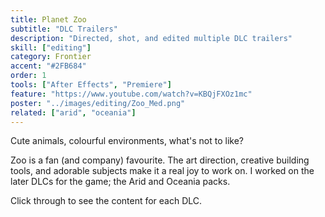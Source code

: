 ```yaml
---
title: Planet Zoo
subtitle: "DLC Trailers"
description: "Directed, shot, and edited multiple DLC trailers"
skill: ["editing"]
category: Frontier
accent: "#2FB684"
order: 1
tools: ["After Effects", "Premiere"]
feature: "https://www.youtube.com/watch?v=KBQjFXOz1mc"
poster: "../images/editing/Zoo_Med.png"
related: ["arid", "oceania"]
---
```


Cute animals, colourful environments, what's not to like?

Zoo is a fan (and company) favourite. The art direction, creative building tools, and adorable subjects make it a real joy to work on. I worked on the later DLCs for the game; the Arid and Oceania packs.

Click through to see the content for each DLC.
